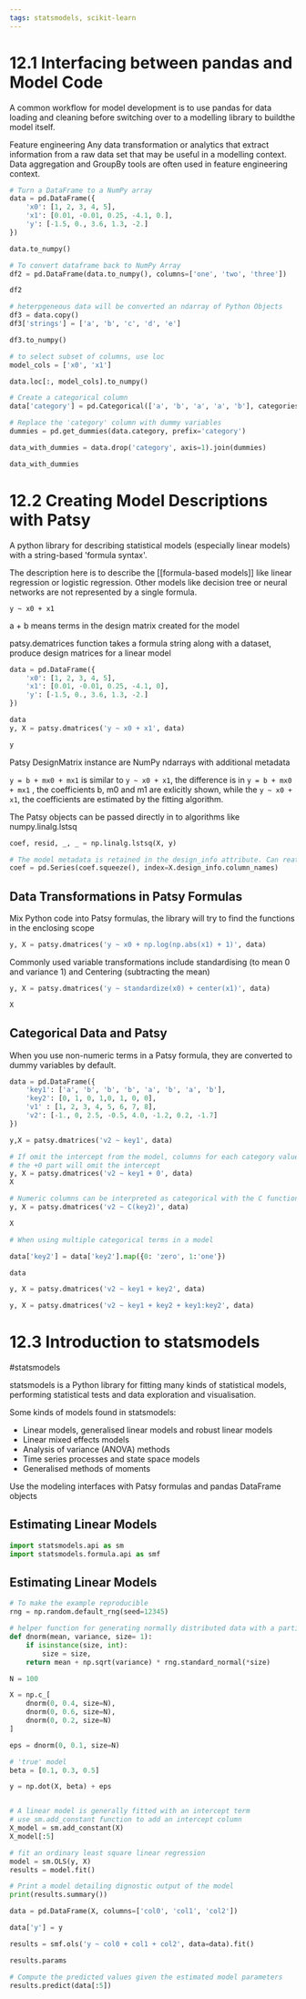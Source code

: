 ```yaml
---
tags: statsmodels, scikit-learn
---
```


# 12.1 Interfacing between pandas and Model Code

A common workflow for model development is to use pandas for data loading and cleaning before switching over to a modelling library to buildthe model itself. 

Feature engineering
Any data transformation or analytics that extract information from a raw data set that may be useful in a modelling context. 
Data aggregation and GroupBy tools are often used in feature engineering context. 

```python
# Turn a DataFrame to a NumPy array
data = pd.DataFrame({
	'x0': [1, 2, 3, 4, 5],
	'x1': [0.01, -0.01, 0.25, -4.1, 0.],
	'y': [-1.5, 0., 3.6, 1.3, -2.]
})

data.to_numpy()

# To convert dataframe back to NumPy Array
df2 = pd.DataFrame(data.to_numpy(), columns=['one', 'two', 'three'])

df2

# heterpgeneous data will be converted an ndarray of Python Objects
df3 = data.copy()
df3['strings'] = ['a', 'b', 'c', 'd', 'e']

df3.to_numpy()

# to select subset of columns, use loc
model_cols = ['x0', 'x1']

data.loc[:, model_cols].to_numpy()

# Create a categorical column
data['category'] = pd.Categorical(['a', 'b', 'a', 'a', 'b'], categories=['a', 'b'])

# Replace the 'category' column with dummy variables
dummies = pd.get_dummies(data.category, prefix='category')

data_with_dummies = data.drop('category', axis=1).join(dummies)

data_with_dummies
```


# 12.2 Creating Model Descriptions with Patsy

A python library for describing statistical models (especially linear models) with a string-based 'formula syntax'.

The description here is to describe the [[formula-based models]] like linear regression or logistic regression. Other models like decision tree or neural networks are not represented by a single formula. 

`y ~ x0 + x1`

a + b means terms in the design matrix created for the model

patsy.dematrices function takes a formula string along with a dataset, produce design matrices for a linear model

```python
data = pd.DataFrame({
	'x0': [1, 2, 3, 4, 5],
	'x1': [0.01, -0.01, 0.25, -4.1, 0],
	'y': [-1.5, 0., 3.6, 1.3, -2.]
})

data
y, X = patsy.dmatrices('y ~ x0 + x1', data)

y
```

Patsy DesignMatrix instance are NumPy ndarrays with additional metadata

`y = b + mx0 + mx1` is similar to `y ~ x0 + x1`, the difference is in `y = b + mx0 + mx1` , the coefficients b, m0 and m1 are exlicitly shown, while the `y ~ x0 + x1`, the coefficients are estimated by the fitting algorithm. 

The Patsy objects can be passed directly in to algorithms like numpy.linalg.lstsq

```python
coef, resid, _, _ = np.linalg.lstsq(X, y)

# The model metadata is retained in the design_info attribute. Can reattach the model column names to the fitted coefficients to obtain a Series
coef = pd.Series(coef.squeeze(), index=X.design_info.column_names)
```

## Data Transformations in Patsy Formulas

Mix Python code into Patsy formulas, the library will try to find the functions in the enclosing scope

```python
y, X = patsy.dmatrices('y ~ x0 + np.log(np.abs(x1) + 1)', data)
```

Commonly used variable transformations include standardising (to mean 0 and variance 1) and Centering (subtracting the mean)

```python
y, X = patsy.dmatrices('y ~ standardize(x0) + center(x1)', data)

X
```

## Categorical Data and Patsy
When you use non-numeric terms in a Patsy formula, they are converted to dummy variables by default. 

```python
data = pd.DataFrame({
	'key1': ['a', 'b', 'b', 'b', 'a', 'b', 'a', 'b'],
	'key2': [0, 1, 0, 1,0, 1, 0, 0],
	'v1' : [1, 2, 3, 4, 5, 6, 7, 8],
	'v2': [-1., 0, 2.5, -0.5, 4.0, -1.2, 0.2, -1.7]
})

y,X = patsy.dmatrices('v2 ~ key1', data)

# If omit the intercept from the model, columns for each category value will be included in the model design matrix
# the +0 part will omit the intercept
y, X = patsy.dmatrices('v2 ~ key1 + 0', data)
X

# Numeric columns can be interpreted as categorical with the C function
y, X = patsy.dmatrices('v2 ~ C(key2)', data)

X

# When using multiple categorical terms in a model 

data['key2'] = data['key2'].map({0: 'zero', 1:'one'})

data

y, X = patsy.dmatrices('v2 ~ key1 + key2', data)

y, X = patsy.dmatrices('v2 ~ key1 + key2 + key1:key2', data)
```

# 12.3 Introduction to statsmodels
#statsmodels

statsmodels is a Python library for fitting many kinds of statistical models, performing statistical tests and data exploration and visualisation.

Some kinds of models found in statsmodels:
- Linear models, generalised linear models and robust linear models
- Linear mixed effects models
- Analysis of variance (ANOVA) methods
- Time series processes and state space models
- Generalised methods of moments

Use the modeling interfaces with Patsy formulas and pandas DataFrame objects

## Estimating Linear Models

```python
import statsmodels.api as sm
import statsmodels.formula.api as smf

```

## Estimating Linear Models

```python
# To make the example reproducible
rng = np.random.default_rng(seed=12345)

# helper function for generating normally distributed data with a particular mean and variance
def dnorm(mean, variance, size= 1):
	if isinstance(size, int):
		size = size,
	return mean + np.sqrt(variance) * rng.standard_normal(*size)

N = 100

X = np.c_[
	dnorm(0, 0.4, size=N),
	dnorm(0, 0.6, size=N),
	dnorm(0, 0.2, size=N)
]

eps = dnorm(0, 0.1, size=N)

# 'true' model
beta = [0.1, 0.3, 0.5]

y = np.dot(X, beta) + eps


# A linear model is generally fitted with an intercept term
# use sm.add_constant function to add an intercept column
X_model = sm.add_constant(X)
X_model[:5]

# fit an ordinary least square linear regression
model = sm.OLS(y, X)
results = model.fit()

# Print a model detailing dignostic output of the model
print(results.summary())

data = pd.DataFrame(X, columns=['col0', 'col1', 'col2'])

data['y'] = y

results = smf.ols('y ~ col0 + col1 + col2', data=data).fit()

results.params

# Compute the predicted values given the estimated model parameters
results.predict(data[:5])
```